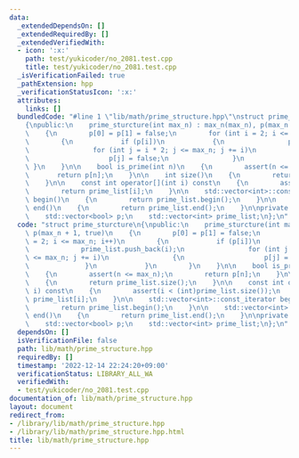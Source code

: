 ```yaml
---
data:
  _extendedDependsOn: []
  _extendedRequiredBy: []
  _extendedVerifiedWith:
  - icon: ':x:'
    path: test/yukicoder/no_2081.test.cpp
    title: test/yukicoder/no_2081.test.cpp
  _isVerificationFailed: true
  _pathExtension: hpp
  _verificationStatusIcon: ':x:'
  attributes:
    links: []
  bundledCode: "#line 1 \"lib/math/prime_structure.hpp\"\nstruct prime_sturcture\n\
    {\npublic:\n    prime_sturcture(int max_n) : max_n(max_n), p(max_n + 1, true)\n\
    \    {\n        p[0] = p[1] = false;\n        for (int i = 2; i <= max_n; i++)\n\
    \        {\n            if (p[i])\n            {\n                prime_list.push_back(i);\n\
    \                for (int j = i * 2; j <= max_n; j += i)\n                {\n\
    \                    p[j] = false;\n                }\n            }\n       \
    \ }\n    }\n\n    bool is_prime(int n)\n    {\n        assert(n <= max_n);\n \
    \       return p[n];\n    }\n\n    int size()\n    {\n        return prime_list.size();\n\
    \    }\n\n    const int operator[](int i) const\n    {\n        assert(i < (int)prime_list.size());\n\
    \        return prime_list[i];\n    }\n\n    std::vector<int>::const_iterator\
    \ begin()\n    {\n        return prime_list.begin();\n    }\n\n    std::vector<int>::const_iterator\
    \ end()\n    {\n        return prime_list.end();\n    }\n\nprivate:\n    int max_n;\n\
    \    std::vector<bool> p;\n    std::vector<int> prime_list;\n};\n"
  code: "struct prime_sturcture\n{\npublic:\n    prime_sturcture(int max_n) : max_n(max_n),\
    \ p(max_n + 1, true)\n    {\n        p[0] = p[1] = false;\n        for (int i\
    \ = 2; i <= max_n; i++)\n        {\n            if (p[i])\n            {\n   \
    \             prime_list.push_back(i);\n                for (int j = i * 2; j\
    \ <= max_n; j += i)\n                {\n                    p[j] = false;\n  \
    \              }\n            }\n        }\n    }\n\n    bool is_prime(int n)\n\
    \    {\n        assert(n <= max_n);\n        return p[n];\n    }\n\n    int size()\n\
    \    {\n        return prime_list.size();\n    }\n\n    const int operator[](int\
    \ i) const\n    {\n        assert(i < (int)prime_list.size());\n        return\
    \ prime_list[i];\n    }\n\n    std::vector<int>::const_iterator begin()\n    {\n\
    \        return prime_list.begin();\n    }\n\n    std::vector<int>::const_iterator\
    \ end()\n    {\n        return prime_list.end();\n    }\n\nprivate:\n    int max_n;\n\
    \    std::vector<bool> p;\n    std::vector<int> prime_list;\n};\n"
  dependsOn: []
  isVerificationFile: false
  path: lib/math/prime_structure.hpp
  requiredBy: []
  timestamp: '2022-12-14 22:24:20+09:00'
  verificationStatus: LIBRARY_ALL_WA
  verifiedWith:
  - test/yukicoder/no_2081.test.cpp
documentation_of: lib/math/prime_structure.hpp
layout: document
redirect_from:
- /library/lib/math/prime_structure.hpp
- /library/lib/math/prime_structure.hpp.html
title: lib/math/prime_structure.hpp
---
```

